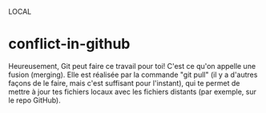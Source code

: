 LOCAL
# conflict-in-github
Heureusement, Git peut faire ce travail pour toi!
C'est ce qu'on appelle une fusion (merging). Elle est réalisée par la commande "git pull" (il y a d'autres façons de le faire, mais c'est suffisant pour l'instant), qui te permet de mettre à jour tes fichiers locaux avec les fichiers distants (par exemple, sur le repo GitHub).
